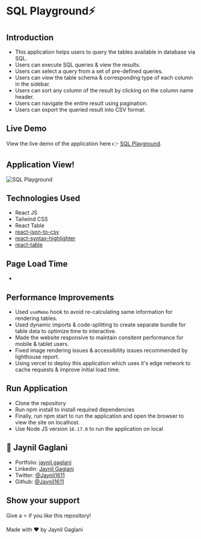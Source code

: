 # SQL Playground⚡

## Introduction
- This application helps users to query the tables available in database via SQL.
- Users can execute SQL queries & view the results. 
- Users can select a query from a set of pre-defined queries.
- Users can view the table schema & corresponding type of each column in the sidebar.
- Users can sort any column of the result by clicking on the column name header.
- Users can navigate the entire result using pagination.
- Users can export the queried result into CSV format.

## Live Demo
View the live demo of the application here 👉 [SQL Playground](http://sql-payground.vercel.app/).


## Application View!

![SQL Playground](https://user-images.githubusercontent.com/48921037/192089148-acc5b26e-35ec-46af-83ee-77d5017ed663.png)

## Technologies Used
- React JS
- Tailwind CSS
- React Table
- [react-json-to-csv](https://www.npmjs.com/package/react-json-to-csv)
- [react-syntax-highlighter](https://www.npmjs.com/package/react-syntax-highlighter)
- [react-table](https://www.npmjs.com/package/react-table)

## Page Load Time
- 

## Performance Improvements
- Used `useMemo` hook to avoid re-calculating same information for rendering tables.
- Used dynamic imports & code-splitting to create separate bundle for table data to optimize time to interactive.
- Made the website responsive to maintain consitent performance for mobile & tablet users.
- Fixed image rendering issues & accessibility issues recommended by lighthouse report.
- Using vercel to deploy this application which uses it's edge network to cache requests & improve initial load time.

## Run Application
- Clone the repository
- Run npm install to install required dependencies
- Finally, run npm start to run the application and open the browser to view the site on localhost.
- Use Node JS version `16.17.0` to run the application on local

## 👤 **Jaynil Gaglani**
- Portfolio: [jaynil.gaglani](https://bit.ly/jaynil-profile)
- Linkedin: [Jaynil Gaglani](https://www.linkedin.com/in/jaynilgaglani/)
- Twitter: [@Jaynil1611](https://twitter.com/Jaynil_Gaglani)
- Github: [@Jaynil1611](https://github.com/Jaynil1611)

## Show your support
Give a ⭐️ if you like this repository!

Made with ❤️ by Jaynil Gaglani
